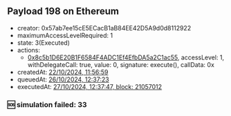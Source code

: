 ## Payload 198 on Ethereum

- creator: 0x57ab7ee15cE5ECacB1aB84EE42D5A9d0d8112922
- maximumAccessLevelRequired: 1
- state: 3(Executed)
- actions:
  - [0x8c5b1D6E20B1F6584F4ADC1Ef4EfbDA5a2C1ac55](https://etherscan.io/tx/0x8c5b1D6E20B1F6584F4ADC1Ef4EfbDA5a2C1ac55), accessLevel: 1, withDelegateCall: true, value: 0, signature: execute(), callData: 0x
- createdAt: [22/10/2024, 11:56:59](https://etherscan.io/tx/0x859aef8ad76814b5e4d22ee511bd048d1ce088b084a0d3b6b8e0c0f7779240b6)
- queuedAt: [26/10/2024, 12:37:23](https://etherscan.io/tx/0x59b95aa10a25e7f1538fb6cd72ade889c5d57bdb640c085878cf330069f1ba81)
- executedAt: [27/10/2024, 12:37:47, block: 21057012](https://etherscan.io/tx/0x68ba5914c5ae6a520a7a42ffd2288c3d64e41bb8eba0ae47269dba3901a4d4dd)

### :sos: simulation failed: 33
